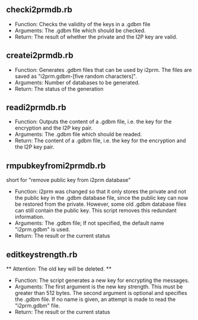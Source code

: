 checki2prmdb.rb
---------------
* Function: Checks the validity of the keys in a .gdbm file
* Arguments: The .gdbm file which should be checked.
* Return: The result of whether the private and the I2P key are valid.

createi2prmdb.rb
----------------
* Function: Generates .gdbm files that can be used by i2prm. The files are saved as "i2prm.gdbm-[five random characters]".
* Arguments: Number of databases to be generated.
* Return: The status of the generation

readi2prmdb.rb
--------------
* Function: Outputs the content of a .gdbm file, i.e. the key for the encryption and the I2P key pair.
* Arguments: The .gdbm file which should be readed.
* Return: The content of a .gdbm file, i.e. the key for the encryption and the I2P key pair.

rmpubkeyfromi2prmdb.rb
----------------------
short for "remove public key from i2prm database"

* Function: i2prm was changed so that it only stores the private and not the public key in the .gdbm database file, since the public key can now be restored from the private. However, some old .gdbm database files can still contain the public key. This script removes this redundant information.
* Arguments: The .gdbm file; If not specified, the default name "i2prm.gdbm" is used.
* Return: The result or the current status

editkeystrength.rb
------------------
** Attention: The old key will be deleted. **

* Function: The script generates a new key for encrypting the messages.
* Arguments: The first argument is the new key strength. This must be greater than 512 bytes. The second argument is optional and specifies the .gdbm file. If no name is given, an attempt is made to read the "i2prm.gdbm" file.
* Return: The result or the current status